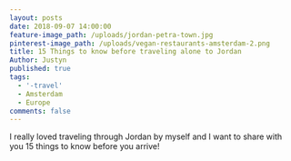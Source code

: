 ```yaml
---
layout: posts
date: 2018-09-07 14:00:00
feature-image_path: /uploads/jordan-petra-town.jpg
pinterest-image_path: /uploads/vegan-restaurants-amsterdam-2.png
title: 15 Things to know before traveling alone to Jordan
Author: Justyn
published: true
tags:
  - '-travel'
  - Amsterdam
  - Europe
comments: false
---
```


I really loved traveling through Jordan by myself and I want to share with you 15 things to know before you arrive!